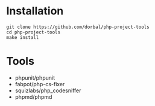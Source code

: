 # Installation
```
git clone https://github.com/dorbal/php-project-tools
cd php-project-tools
make install
```

# Tools
* phpunit/phpunit
* fabpot/php-cs-fixer
* squizlabs/php_codesniffer
* phpmd/phpmd
